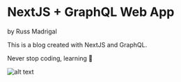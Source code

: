 # NextJS + GraphQL Web App
by Russ Madrigal

This is a blog created with NextJS and GraphQL.


Never stop coding, learning 🙂


![alt text](https://pbs.twimg.com/media/Fu7PoN7WwAA7RGw?format=jpg&name=large)

